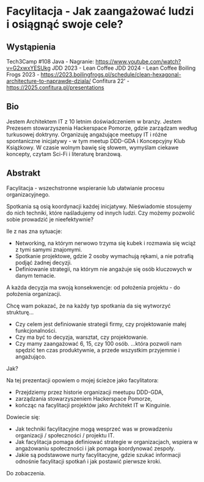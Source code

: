 # Facylitacja - Jak zaangażować ludzi i osiągnąć swoje cele?

## Wystąpienia

Tech3Camp #108 Java - Nagranie: https://www.youtube.com/watch?v=G2xwxYESUkg 
JDD 2023 - Lean Coffee
JDD 2024 - Lean Coffee
Boiling Frogs 2023 - https://2023.boilingfrogs.pl/schedule/clean-hexagonal-architecture-to-naprawde-dziala/
Confitura 22' - https://2025.confitura.pl/presentations

## Bio

Jestem Architektem IT z 10 letnim doświadczeniem w branży.
Jestem Prezesem stowarzyszenia Hackerspace Pomorze, gdzie zarządzam według turkusowej doktryny.
Organizuję angażujące meetupy IT i różne spontaniczne inicjatywy - w tym meetup DDD-GDA i Koncepcyjny Klub Książkowy.
W czasie wolnym bawię się słowem, wymyślam ciekawe koncepty, czytam Sci-Fi i literaturę branżową.

## Abstrakt 

Facylitacja - wszechstronne wspieranie lub ułatwianie procesu organizacyjnego.

Spotkania są osią koordynacji każdej inicjatywy.
Nieświadomie stosujemy do nich techniki, które naśladujemy od innych ludzi.
Czy możemy pozwolić sobie prowadzić je nieefektywnie?

Ile z nas zna sytuacje:
- Networking, na którym nerwowo trzyma się kubek i rozmawia się wciąż z tymi samymi znajomymi.
- Spotkanie projektowe, gdzie 2 osoby wymachują rękami, a nie potrafią podjąć żadnej decyzji.
- Definiowanie strategii, na którym nie angażuje się osób kluczowych w danym temacie.

A każda decyzja ma swoją konsekwencje: od położenia projektu - do położenia organizacji.

Chcę wam pokazać, że na każdy typ spotkania da się wytworzyć strukturę...
- Czy celem jest definiowanie strategii firmy, czy projektowanie małej funkcjonalności.
- Czy ma być to decyzja, warsztat, czy projektowanie.
- Czy mamy zaangażować 6, 15, czy 100 osób.
...która pozwoli nam spędzić ten czas produktywnie, a przede wszystkim przyjemnie i angażująco.

Jak?

Na tej prezentacji opowiem o mojej ścieżce jako facylitatora:
- Przejdziemy przez historie organizacji meetupu DDD-GDA, 
- zarządzania stowarzyszeniem Hackerspace Pomorze, 
- kończąc na facylitacji projektów jako Architekt IT w Kinguinie.

Dowiecie się:
- Jak techniki facylitacyjne mogą wesprzeć was w prowadzeniu organizacji / społeczności / projektu IT.
- Jak facylitacja pomaga definiować strategie w organizacjach, wspiera w angażowaniu społeczności i jak pomaga koordynować zespoły.
- Jakie są podstawowe nurty facylitacyjne, gdzie szukać informacji odnośnie facylitacji spotkań i jak postawić pierwsze kroki.

Do zobaczenia.
